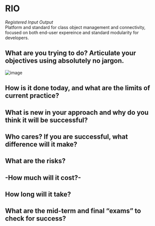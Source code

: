 # RIO
*Registered Input Output*  
Platform and standard for class object management and connectivity, focused on both end-user expereince and standard modularity for developers. 

## What are you trying to do? Articulate your objectives using absolutely no jargon.
![image](https://user-images.githubusercontent.com/61638976/113528054-758c7a00-958d-11eb-9e4f-4e50887cf7b7.png)

## How is it done today, and what are the limits of current practice?
## What is new in your approach and why do you think it will be successful?
## Who cares? If you are successful, what difference will it make?
## What are the risks?
## -How much will it cost?-
## How long will it take?
## What are the mid-term and final “exams” to check for success?
